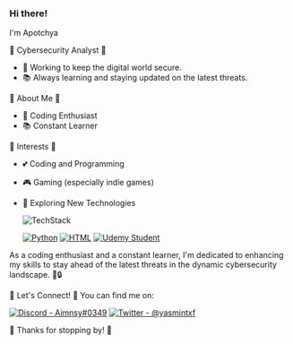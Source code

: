 ### Hi there!

I'm Apotchya

🏢 Cybersecurity Analyst 🏢

- 💼 Working to keep the digital world secure.
- 📚 Always learning and staying updated on the latest threats.

🌸 About Me 🌸

- 💖 Coding Enthusiast
- 📚 Constant Learner

🌟 Interests 🌟

- 💕 Coding and Programming
- 🎮 Gaming (especially indie games)
- 🌸 Exploring New Technologies

  ![TechStack](https://img.shields.io/badge/TechStack-pink?style=for-the-badge)

  
  [![Python](https://img.shields.io/badge/Python-Learning-lightgreen?style=for-the-badge&logo=python)](https://www.python.org/) [![HTML](https://img.shields.io/badge/HTML-gray?style=for-the-badge&logo=html5)](https://www.w3.org/TR/html52/) [![Udemy Student](https://img.shields.io/badge/Udemy%20Student-grey?style=for-the-badge&logo=udemy)](https://www.udemy.com/)

  
As a coding enthusiast and a constant learner, I'm dedicated to enhancing my skills to stay ahead of the latest threats in the dynamic cybersecurity landscape. 🚀🔒

🌺 Let's Connect! 🌺
You can find me on:

[![Discord - Aimnsy#0349](https://img.shields.io/badge/Discord-Aimnsy%230349-pink?style=for-the-badge&logo=discord)](https://discord.com/users/Aimnsy)
[![Twitter - @yasmintxf](https://img.shields.io/badge/Twitter-@yasmintxf-pink?style=for-the-badge&logo=twitter)](https://twitter.com/yasmintxf)

🌷 Thanks for stopping by! 🌷
